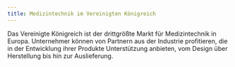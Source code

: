 ```yaml
---
title: Medizintechnik im Vereinigten Königreich
---
```


Das Vereinigte Königreich ist der drittgrößte Markt für Medizintechnik in Europa. Unternehmer können von Partnern aus der Industrie profitieren, die in der Entwicklung ihrer Produkte Unterstützung anbieten, vom Design über Herstellung bis hin zur Auslieferung.
